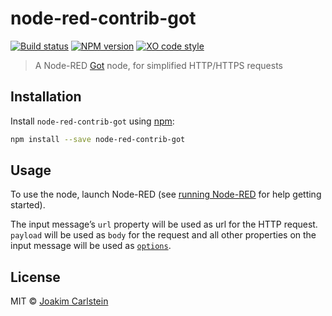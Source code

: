 # node-red-contrib-got

[![Build status][travis-image]][travis-url] [![NPM version][npm-image]][npm-url] [![XO code style][codestyle-image]][codestyle-url]

> A Node-RED [Got](https://github.com/sindresorhus/got) node, for simplified HTTP/HTTPS requests

## Installation

Install `node-red-contrib-got` using [npm](https://www.npmjs.com/):

```bash
npm install --save node-red-contrib-got
```

## Usage

To use the node, launch Node-RED (see [running Node-RED](http://nodered.org/docs/getting-started/running.html) for help getting started).

The input message&rsquo;s <code>url</code> property will be used as url for the HTTP request.
<code>payload</code> will be used as <code>body</code> for the request and all other properties on
the input message will be used as <a href="https://github.com/sindresorhus/got#options"><code>options</code></a>.

## License

MIT © [Joakim Carlstein](http://joakim.beng.se)

[npm-url]: https://npmjs.org/package/node-red-contrib-got
[npm-image]: https://badge.fury.io/js/node-red-contrib-got.svg
[travis-url]: https://travis-ci.org/joakimbeng/node-red-contrib-got
[travis-image]: https://travis-ci.org/joakimbeng/node-red-contrib-got.svg?branch=master
[codestyle-url]: https://github.com/sindresorhus/xo
[codestyle-image]: https://img.shields.io/badge/code%20style-XO-5ed9c7.svg?style=flat
